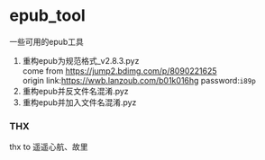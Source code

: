 # epub_tool<br>
一些可用的epub工具<br>
1. 重构epub为规范格式_v2.8.3.pyz<br>
come from https://jump2.bdimg.com/p/8090221625<br>
origin link:https://wwb.lanzoub.com/b01k016hg
password:`i89p`<br>
2. 重构epub并反文件名混淆.pyz<br>
3. 重构epub并加入文件名混淆.pyz<br>
### THX
thx to 遥遥心航、故里

